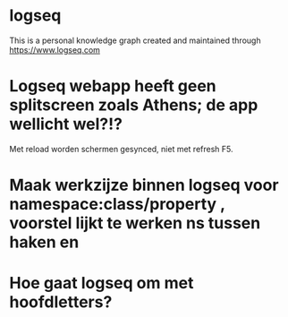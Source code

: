 # logseq
This is a personal knowledge graph created and maintained through https://www.logseq.com
# Logseq webapp heeft geen splitscreen zoals Athens; de app wellicht wel?!?
Met reload worden schermen gesynced, niet met refresh F5.
# Maak werkzijze binnen logseq voor namespace:class/property , voorstel lijkt te werken ns tussen haken en
# Hoe gaat logseq om met hoofdletters?
